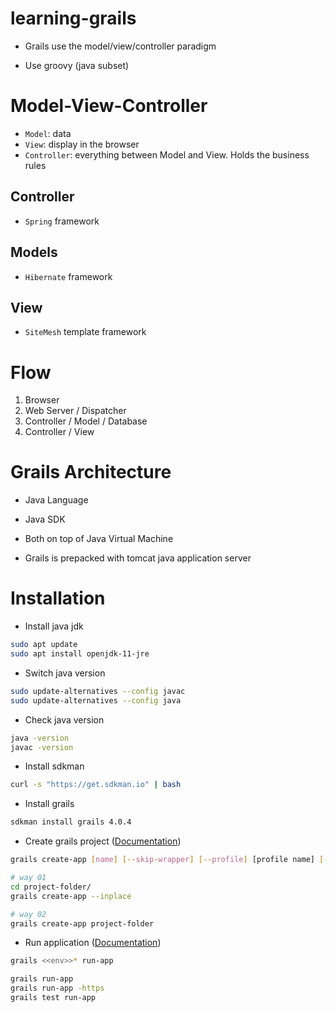 # learning-grails

- Grails use the model/view/controller paradigm

- Use groovy (java subset)

# Model-View-Controller

- <code>Model</code>: data
- <code>View</code>: display in the browser
- <code>Controller</code>: everything between Model and View. Holds the business rules

## Controller

- <code>Spring</code> framework

## Models

- <code>Hibernate</code> framework

## View

- <code>SiteMesh</code> template framework

# Flow

1. Browser
2. Web Server / Dispatcher
3. Controller / Model / Database
4. Controller / View

# Grails Architecture

- Java Language
- Java SDK
- Both on top of Java Virtual Machine

- Grails is prepacked with tomcat java application server

# Installation

-  Install java jdk
```bash
sudo apt update
sudo apt install openjdk-11-jre
```

- Switch java version
```bash
sudo update-alternatives --config javac
sudo update-alternatives --config java
```

- Check java version
```bash
java -version
javac -version
```

- Install sdkman
```bash
curl -s "https://get.sdkman.io" | bash
```

- Install grails
```bash
sdkman install grails 4.0.4
```

- Create grails project (<a href="https://docs.grails.org/3.1.1/ref/Command%20Line/create-app.html">Documentation<a/>)

```bash
grails create-app [name] [--skip-wrapper] [--profile] [profile name] [--features] [FEATURE NAMES]
```

```bash
# way 01
cd project-folder/
grails create-app --inplace

# way 02
grails create-app project-folder
```

- Run application (<a href="https://docs.grails.org/latest/ref/Command%20Line/run-app.html">Documentation</a>)

```bash
grails <<env>>* run-app
```

```bash
grails run-app
grails run-app -https
grails test run-app
```